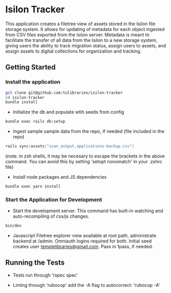 

# Isilon Tracker

This application creates a filetree view of assets stored in the Isilon file storage system. It allows for updating of 
metadata for each object ingested from CSV files exported from the Isilon server. Metadata is meant to facilitate the 
transfer of all data from the Isilon to a new storage system, giving users the ability to track migration status, assign 
users to assets, and assign assets to digital collections for organization and tracking.

## Getting Started

### Install the application

```bash
git clone git@github.com:tulibraries/isilon-tracker
cd isilon-tracker
bundle install
```

* Initialize the db and populate wtih seeds from config

```bash
bundle exec rails db:setup
```

* Ingest sample sample data from the repo, if needed (file included in the repo)

```bash
rails sync:assets["scan_output.applications-backup.csv"]
```

(note: in zsh shells, it may be necesary to escape the brackets in the above command. You can avoid this by setting 'setopt nonomatch' in your .zshrc file)

* Install node packages and JS dependencies

```bash
bundle exec yarn install
```

### Start the Application for Development

* Start the development server. This command has built-in watching and auto-recompiling of css/js changes.

```bash
bin/dev
```

* Javascript Filetree explorer view available at root path, administrate backend at /admin. Omniauth logins required for both.
  Initial seed creates user templelibraries@gmail.com. Pass in 1pass, if needed.

## Running the Tests

* Tests run through 'rspec spec'

* Linting through 'rubocop' add the -A flag to autocorrect: 'rubocop -A'
